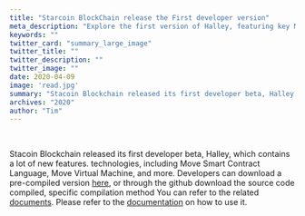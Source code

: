 ```yaml
---
title: "Starcoin BlockChain release the First developer version"
meta_description: "Explore the first version of Halley, featuring key Move updates and enhancements for the Starcoin network."
keywords: ""
twitter_card: "summary_large_image"
twitter_title: ""
twitter_description: ""
twitter_image: ""
date: 2020-04-09
image: 'read.jpg'
summary: "Stacoin Blockchain released its first developer beta, Halley, which contains a lot of new features. technologies, including Move Smart Contract Language, Move Virtual Machine, and more."
archives: "2020"
author: "Tim"
---
```


<br/>

Stacoin Blockchain released its first developer beta, Halley, which contains a lot of new features. technologies, including Move Smart Contract Language, Move Virtual Machine, and more. Developers can download a pre-compiled version [here](https://github.com/starcoinorg/starcoin/releases/tag/v0.1.0-alpha), or through the github download the source code compiled, specific compilation method You can refer to the related [documents](http://developer.starcoin.org/en/build/). Please refer to the [documentation](http://developer.starcoin.org/en/first_transaction/) on how to use it.
